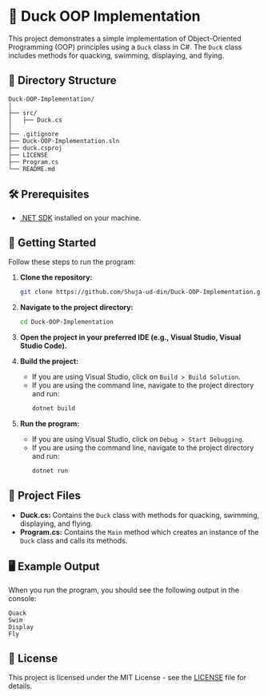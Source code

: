 # 🦆 Duck OOP Implementation

This project demonstrates a simple implementation of Object-Oriented Programming (OOP) principles using a `Duck` class in C#. The `Duck` class includes methods for quacking, swimming, displaying, and flying.

## 📂 Directory Structure

```
Duck-OOP-Implementation/
│
├── src/
│   ├── Duck.cs
│
├── .gitignore
├── Duck-OOP-Implementation.sln
├── duck.csproj
├── LICENSE
├── Program.cs
└── README.md
```

## 🛠️ Prerequisites

- [.NET SDK](https://dotnet.microsoft.com/download) installed on your machine.

## 🚀 Getting Started

Follow these steps to run the program:

1. **Clone the repository:**
   ```sh
   git clone https://github.com/Shuja-ud-din/Duck-OOP-Implementation.git
   ```
2. **Navigate to the project directory:**
   ```sh
   cd Duck-OOP-Implementation
   ```
3. **Open the project in your preferred IDE (e.g., Visual Studio, Visual Studio Code).**

4. **Build the project:**

   - If you are using Visual Studio, click on `Build > Build Solution`.
   - If you are using the command line, navigate to the project directory and run:
     ```sh
     dotnet build
     ```

5. **Run the program:**
   - If you are using Visual Studio, click on `Debug > Start Debugging`.
   - If you are using the command line, navigate to the project directory and run:
     ```sh
     dotnet run
     ```

## 📄 Project Files

- **Duck.cs:** Contains the `Duck` class with methods for quacking, swimming, displaying, and flying.
- **Program.cs:** Contains the `Main` method which creates an instance of the `Duck` class and calls its methods.

## 🖥️ Example Output

When you run the program, you should see the following output in the console:

```
Quack
Swim
Display
Fly
```

## 📝 License

This project is licensed under the MIT License - see the [LICENSE](LICENSE) file for details.
